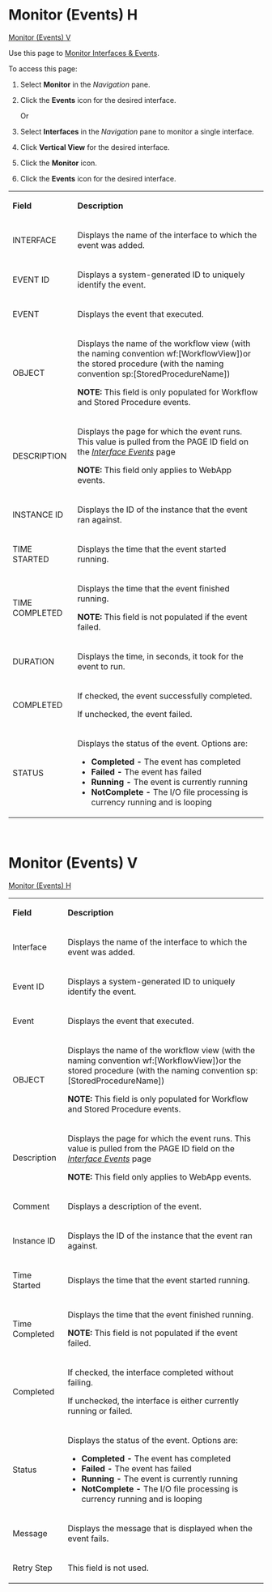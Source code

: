 # <span id="MonitorEventsH"></span> Monitor (Events) H

[Monitor (Events) V](#MonitorEventsV)

<div class="use">

Use this page to [Monitor Interfaces &
Events](../Use_Cases/Monitor_Interfaces_Events.htm). 

</div>

To access this page:

1.  Select **Monitor** in the *Navigation* pane.

2.  Click the **Events** icon for the desired interface.
    
    Or

3.  Select **Interfaces** in the *Navigation* pane to monitor a single
    interface.

4.  Click **Vertical View** for the desired interface.

5.  Click the **Monitor** icon.

6.  Click the **Events** icon for the desired interface.

<table>
<tbody>
<tr class="odd">
<td><p><strong>Field</strong></p></td>
<td><p><strong>Description</strong></p></td>
</tr>
<tr class="even">
<td><p>INTERFACE</p></td>
<td><p>Displays the name of the interface to which the event was added.</p></td>
</tr>
<tr class="odd">
<td><p>EVENT ID</p></td>
<td><p>Displays a system-generated ID to uniquely identify the event.</p></td>
</tr>
<tr class="even">
<td><p>EVENT</p></td>
<td><p>Displays the event that executed.</p></td>
</tr>
<tr class="odd">
<td><p>OBJECT</p></td>
<td><p>Displays the name of the workflow view (with the naming convention wf:[WorkflowView])or the stored procedure (with the naming convention sp:[StoredProcedureName])</p>
<p><strong>NOTE:</strong> This field is only populated for Workflow and Stored Procedure events.</p></td>
</tr>
<tr class="even">
<td><p>DESCRIPTION</p></td>
<td><p>Displays the page for which the event runs. This value is pulled from the PAGE ID field on the <em><a href="Interface_Events.htm">Interface Events</a></em> page</p>
<p><strong>NOTE:</strong> This field only applies to WebApp events. </p></td>
</tr>
<tr class="odd">
<td><p>INSTANCE ID</p></td>
<td><p>Displays the ID of the instance that the event ran against.</p></td>
</tr>
<tr class="even">
<td><p>TIME STARTED</p></td>
<td><p>Displays the time that the event started running.</p></td>
</tr>
<tr class="odd">
<td><p>TIME COMPLETED</p></td>
<td><p>Displays the time that the event finished running.</p>
<p><strong>NOTE:</strong> This field is not populated if the event failed.</p></td>
</tr>
<tr class="even">
<td><p>DURATION</p></td>
<td><p>Displays the time, in seconds, it took for the event to run. </p></td>
</tr>
<tr class="odd">
<td><p>COMPLETED</p></td>
<td><p>If checked, the event successfully completed.</p>
<p>If unchecked, the event failed.</p></td>
</tr>
<tr class="even">
<td><p>STATUS</p></td>
<td><p>Displays the status of the event. Options are:</p>
<ul>
<li><strong>Completed -</strong> The event has completed</li>
<li><strong>Failed -</strong> The event has failed</li>
<li><strong>Running -</strong> The event is currently running</li>
<li><strong>NotComplete -</strong> The I/O file processing is currency running and is looping</li>
</ul></td>
</tr>
</tbody>
</table>

 

# <span id="MonitorEventsV"></span> Monitor (Events) V

[Monitor (Events) H](#MonitorEventsH)

<table>
<tbody>
<tr class="odd">
<td><p><strong>Field</strong></p></td>
<td><p><strong>Description</strong></p></td>
</tr>
<tr class="even">
<td><p>Interface</p></td>
<td><p>Displays the name of the interface to which the event was added.</p></td>
</tr>
<tr class="odd">
<td><p>Event ID</p></td>
<td><p>Displays a system-generated ID to uniquely identify the event.</p></td>
</tr>
<tr class="even">
<td><p>Event</p></td>
<td><p>Displays the event that executed.</p></td>
</tr>
<tr class="odd">
<td><p>OBJECT</p></td>
<td><p>Displays the name of the workflow view (with the naming convention wf:[WorkflowView])or the stored procedure (with the naming convention sp:[StoredProcedureName])</p>
<p><strong>NOTE:</strong> This field is only populated for Workflow and Stored Procedure events.</p></td>
</tr>
<tr class="even">
<td><p>Description</p></td>
<td><p>Displays the page for which the event runs. This value is pulled from the PAGE ID field on the <em><a href="Interface_Events.htm">Interface Events</a></em> page</p>
<p><strong>NOTE:</strong> This field only applies to WebApp events. </p></td>
</tr>
<tr class="odd">
<td><p>Comment</p></td>
<td><p>Displays a description of the event.</p></td>
</tr>
<tr class="even">
<td><p>Instance ID</p></td>
<td><p>Displays the ID of the instance that the event ran against.</p></td>
</tr>
<tr class="odd">
<td><p>Time Started</p></td>
<td><p>Displays the time that the event started running.</p></td>
</tr>
<tr class="even">
<td><p>Time Completed</p></td>
<td><p>Displays the time that the event finished running.</p>
<p><strong>NOTE:</strong> This field is not populated if the event failed.</p></td>
</tr>
<tr class="odd">
<td><p>Completed</p></td>
<td><p>If checked, the interface completed without failing.</p>
<p>If unchecked, the interface is either currently running or failed.</p></td>
</tr>
<tr class="even">
<td><p>Status</p></td>
<td><p>Displays the status of the event. Options are:</p>
<ul>
<li><strong>Completed -</strong> The event has completed</li>
<li><strong>Failed -</strong> The event has failed</li>
<li><strong>Running -</strong> The event is currently running</li>
<li><strong>NotComplete -</strong> The I/O file processing is currency running and is looping</li>
</ul></td>
</tr>
<tr class="odd">
<td><p>Message</p></td>
<td><p>Displays the message that is displayed when the event fails.</p></td>
</tr>
<tr class="even">
<td><p>Retry Step</p></td>
<td><p>This field is not used.</p></td>
</tr>
</tbody>
</table>
